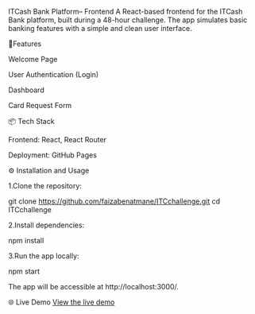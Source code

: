 ITCash Bank Platform– Frontend
A React-based frontend for the ITCash Bank platform, built during a 48-hour challenge. The app simulates basic banking features with a simple and clean user interface.

🚀Features

Welcome Page

User Authentication (Login)

Dashboard

Card Request Form

📦 Tech Stack

Frontend: React, React Router

Deployment: GitHub Pages

⚙️ Installation and Usage

1.Clone the repository:

git clone https://github.com/faizabenatmane/ITCchallenge.git
cd ITCchallenge

2.Install dependencies:

npm install

3.Run the app locally:

npm start

The app will be accessible at http://localhost:3000/.

🌐 Live Demo
 [View the live demo](https://faizabenatmane.github.io/ITCchallenge/)
